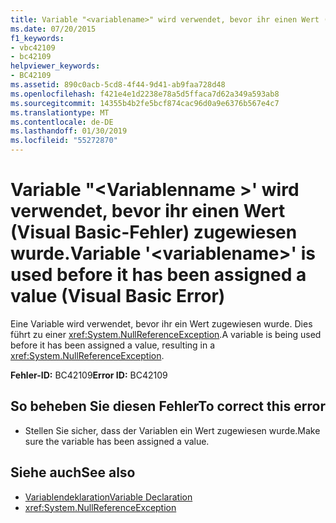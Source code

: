 ```yaml
---
title: Variable "<variablename>" wird verwendet, bevor ihr einen Wert (Visual Basic-Fehler) zugewiesen wurde.
ms.date: 07/20/2015
f1_keywords:
- vbc42109
- bc42109
helpviewer_keywords:
- BC42109
ms.assetid: 890c0acb-5cd8-4f44-9d41-ab9faa728d48
ms.openlocfilehash: f421e4e1d2238e78a5d5ffaca7d62a349a593ab8
ms.sourcegitcommit: 14355b4b2fe5bcf874cac96d0a9e6376b567e4c7
ms.translationtype: MT
ms.contentlocale: de-DE
ms.lasthandoff: 01/30/2019
ms.locfileid: "55272870"
---
```

# <a name="variable-variablename-is-used-before-it-has-been-assigned-a-value-visual-basic-error"></a><span data-ttu-id="233a2-102">Variable "\<Variablenname >' wird verwendet, bevor ihr einen Wert (Visual Basic-Fehler) zugewiesen wurde.</span><span class="sxs-lookup"><span data-stu-id="233a2-102">Variable '\<variablename>' is used before it has been assigned a value (Visual Basic Error)</span></span>
<span data-ttu-id="233a2-103">Eine Variable wird verwendet, bevor ihr ein Wert zugewiesen wurde. Dies führt zu einer <xref:System.NullReferenceException>.</span><span class="sxs-lookup"><span data-stu-id="233a2-103">A variable is being used before it has been assigned a value, resulting in a <xref:System.NullReferenceException>.</span></span>  
  
 <span data-ttu-id="233a2-104">**Fehler-ID:** BC42109</span><span class="sxs-lookup"><span data-stu-id="233a2-104">**Error ID:** BC42109</span></span>  
  
## <a name="to-correct-this-error"></a><span data-ttu-id="233a2-105">So beheben Sie diesen Fehler</span><span class="sxs-lookup"><span data-stu-id="233a2-105">To correct this error</span></span>  
  
-   <span data-ttu-id="233a2-106">Stellen Sie sicher, dass der Variablen ein Wert zugewiesen wurde.</span><span class="sxs-lookup"><span data-stu-id="233a2-106">Make sure the variable has been assigned a value.</span></span>  
  
## <a name="see-also"></a><span data-ttu-id="233a2-107">Siehe auch</span><span class="sxs-lookup"><span data-stu-id="233a2-107">See also</span></span>
- [<span data-ttu-id="233a2-108">Variablendeklaration</span><span class="sxs-lookup"><span data-stu-id="233a2-108">Variable Declaration</span></span>](../../visual-basic/programming-guide/language-features/variables/variable-declaration.md)
- <xref:System.NullReferenceException>
